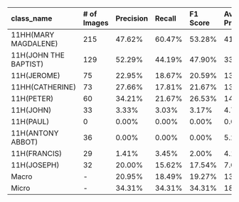 | class_name            | # of Images   | Precision   | Recall   | F1 Score   | Average Precision   |
|:----------------------|:--------------|:------------|:---------|:-----------|:--------------------|
| 11HH(MARY MAGDALENE)  | 215           | 47.62%      | 60.47%   | 53.28%     | 41.12%              |
| 11H(JOHN THE BAPTIST) | 129           | 52.29%      | 44.19%   | 47.90%     | 33.91%              |
| 11H(JEROME)           | 75            | 22.95%      | 18.67%   | 20.59%     | 13.38%              |
| 11HH(CATHERINE)       | 73            | 27.66%      | 17.81%   | 21.67%     | 13.72%              |
| 11H(PETER)            | 60            | 34.21%      | 21.67%   | 26.53%     | 14.30%              |
| 11H(JOHN)             | 33            | 3.33%       | 3.03%    | 3.17%      | 4.79%               |
| 11H(PAUL)             | 0             | 0.00%       | 0.00%    | 0.00%      | 0.00%               |
| 11H(ANTONY ABBOT)     | 36            | 0.00%       | 0.00%    | 0.00%      | 5.28%               |
| 11H(FRANCIS)          | 29            | 1.41%       | 3.45%    | 2.00%      | 4.15%               |
| 11H(JOSEPH)           | 32            | 20.00%      | 15.62%   | 17.54%     | 7.08%               |
| Macro                 | -             | 20.95%      | 18.49%   | 19.27%     | 13.78%              |
| Micro                 | -             | 34.31%      | 34.31%   | 34.31%     | 18.33%              |
